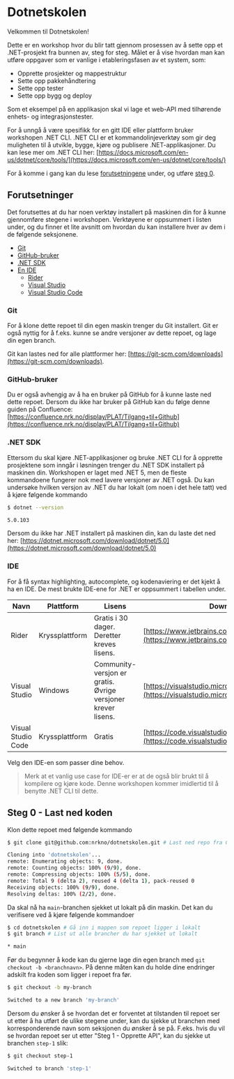 # Dotnetskolen

Velkommen til Dotnetskolen!

Dette er en workshop hvor du blir tatt gjennom prosessen av å sette opp et .NET-prosjekt fra bunnen av, steg for steg. Målet er å vise hvordan man kan utføre oppgaver som er vanlige i etableringsfasen av et system, som:

- Opprette prosjekter og mappestruktur
- Sette opp pakkehåndtering
- Sette opp tester
- Sette opp bygg og deploy

Som et eksempel på en applikasjon skal vi lage et web-API med tilhørende enhets- og integrasjonstester. 

For å unngå å være spesifikk for en gitt IDE eller plattform bruker workshopen .NET CLI. .NET CLI er et kommandolinjeverktøy som gir deg muligheten til å utvikle, bygge, kjøre og publisere .NET-applikasjoner. Du kan lese mer om .NET CLI her: [https://docs.microsoft.com/en-us/dotnet/core/tools/](https://docs.microsoft.com/en-us/dotnet/core/tools/)

For å komme i gang kan du lese [forutsetningene](#Forutsetninger) under, og utføre [steg 0](#steg-0---last-ned-koden).

## Forutsetninger

Det forutsettes at du har noen verktøy installert på maskinen din for å kunne gjennomføre stegene i workshopen. Verktøyene er oppsummert i listen under, og du finner et lite avsnitt om hvordan du kan installere hver av dem i de følgende seksjonene.

- [Git](#Git)
- [GitHub-bruker](#GitHub-bruker)
- [.NET SDK](#NET-SDK)
- [En IDE](#IDE)
  - [Rider](https://www.jetbrains.com/rider/download)
  - [Visual Studio](https://visualstudio.microsoft.com/vs/community)
  - [Visual Studio Code](https://code.visualstudio.com/download)

### Git

For å klone dette repoet til din egen maskin trenger du Git installert. Git er også nyttig for å f.eks. kunne se andre versjoner av dette repoet, og lage din egen branch.

Git kan lastes ned for alle plattformer her: [https://git-scm.com/downloads](https://git-scm.com/downloads).

### GitHub-bruker

Du er også avhengig av å ha en bruker på GitHub for å kunne laste ned dette repoet. Dersom du ikke har bruker på GitHub kan du følge denne guiden på Confluence: [https://confluence.nrk.no/display/PLAT/Tilgang+til+Github](https://confluence.nrk.no/display/PLAT/Tilgang+til+Github)

### .NET SDK

Ettersom du skal kjøre .NET-applikasjoner og bruke .NET CLI for å opprette prosjektene som inngår i løsningen trenger du .NET SDK installert på maskinen din. Workshopen er laget med .NET 5, men de fleste kommandoene fungerer nok med lavere versjoner av .NET også. Du kan undersøke hvilken versjon av .NET du har lokalt (om noen i det hele tatt) ved å kjøre følgende kommando

``` bash
$ dotnet --version

5.0.103
```

Dersom du ikke har .NET installert på maskinen din, kan du laste det ned her: [https://dotnet.microsoft.com/download/dotnet/5.0](https://dotnet.microsoft.com/download/dotnet/5.0)

### IDE

For å få syntax highlighting, autocomplete, og kodenaviering er det kjekt å ha en IDE. De mest brukte IDE-ene for .NET er oppsummert i tabellen under.

| Navn | Plattform | Lisens | Download |
| - | - | - | - |
| Rider | Kryssplattform | Gratis i 30 dager. Deretter kreves lisens. | [https://www.jetbrains.com/rider/download](https://www.jetbrains.com/rider/download) |
| Visual Studio|Windows | Community-versjon er gratis. Øvrige versjoner krever lisens. |[https://visualstudio.microsoft.com/vs/community](https://visualstudio.microsoft.com/vs/community)|
| Visual Studio Code | Kryssplattform | Gratis | [https://code.visualstudio.com/download](https://code.visualstudio.com/download) |

Velg den IDE-en som passer dine behov.

> Merk at et vanlig use case for IDE-er er at de også blir brukt til å kompilere og kjøre kode. Denne workshopen kommer imidlertid til å benytte .NET CLI til dette.

## Steg 0 - Last ned koden

Klon dette repoet med følgende kommando

``` bash
$ git clone git@github.com:nrkno/dotnetskolen.git # Last ned repo fra GitHub til din maskin

Cloning into 'dotnetskolen'...
remote: Enumerating objects: 9, done.
remote: Counting objects: 100% (9/9), done.
remote: Compressing objects: 100% (5/5), done.
remote: Total 9 (delta 2), reused 4 (delta 1), pack-reused 0
Receiving objects: 100% (9/9), done.
Resolving deltas: 100% (2/2), done.
```

Da skal nå ha `main`-branchen sjekket ut lokalt på din maskin. Det kan du verifisere ved å kjøre følgende kommandoer

``` bash
$ cd dotnetskolen # Gå inn i mappen som repoet ligger i lokalt
$ git branch # List ut alle brancher du har sjekket ut lokalt

* main
```

Før du begynner å kode kan du gjerne lage din egen branch med `git checkout -b <branchnavn>`. På denne måten kan du holde dine endringer adskilt fra koden som ligger i repoet fra før.

``` bash
$ git checkout -b my-branch

Switched to a new branch 'my-branch'
```

Dersom du ønsker å se hvordan det er forventet at tilstanden til repoet ser ut etter å ha utført de ulike stegene under, kan du sjekke ut branchen med korresponderende navn som seksjonen du ønsker å se på. F.eks. hvis du vil se hvordan repoet ser ut etter "Steg 1 - Opprette API", kan du sjekke ut branchen `step-1` slik:

``` bash
$ git checkout step-1

Switched to branch 'step-1'
```
